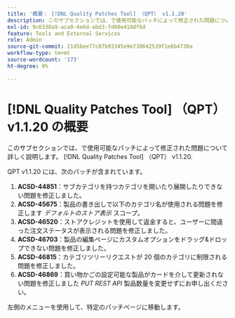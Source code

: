 ```yaml
---
title: '概要： [!DNL Quality Patches Tool] （QPT） v1.1.20'
description: このサブセクションでは、で使用可能なパッチによって修正された問題について詳しく説明します。 [!DNL Quality Patches Tool] （QPT） v1.1.20.
exl-id: 9c6338a9-aca0-4e6d-abd3-fd60e418df6d
feature: Tools and External Services
role: Admin
source-git-commit: 21d5bee77c87b93345e9e730642539f1e6b4730a
workflow-type: tm+mt
source-wordcount: '173'
ht-degree: 0%

---
```


# [!DNL Quality Patches Tool] （QPT） v1.1.20 の概要

このサブセクションでは、で使用可能なパッチによって修正された問題について詳しく説明します。 [!DNL Quality Patches Tool] （QPT） v1.1.20.

QPT v1.1.20 には、次のパッチが含まれています。

1. **ACSD-44851**：サブカテゴリを持つカテゴリを開いたり展開したりできない問題を修正しました。
1. **ACSD-45675**：製品の書き出しで以下のカテゴリ名が使用される問題を修正します *デフォルトのストア表示* スコープ。
1. **ACSD-46520**：ストアクレジットを使用して返金すると、ユーザーに間違った注文ステータスが表示される問題を修正しました。
1. **ACSD-46703**：製品の編集ページにカスタムオプションをドラッグ&amp;ドロップできない問題を修正しました。
1. **ACSD-46815**：カテゴリツリーリクエストが 20 個のカテゴリに制限される問題を修正しました。
1. **ACSD-46869**：買い物かごの設定可能な製品がカードを介して更新されない問題を修正しました *PUT REST API* 製品数量を変更せずにお申し出ください。

左側のメニューを使用して、特定のパッチページに移動します。
